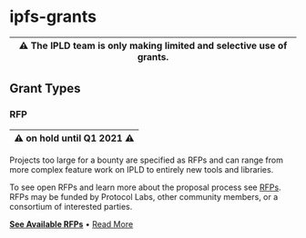 # ipfs-grants

|:warning: The IPLD team is only making limited and selective use of grants. |
|---|

## Grant Types

### RFP

|⚠️ on hold until Q1 2021 ⚠️|
|---|

Projects too large for a bounty are specified as RFPs and can range from more complex feature work on IPLD to entirely new tools and libraries. 

To see open RFPs and learn more about the proposal process see [RFPs](rfps). RFPs may be funded by Protocol Labs, other community members, or a consortium of interested parties.

[**See Available RFPs**](rfps) • [Read More](rfps)

